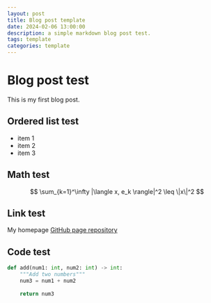 ```yaml
---
layout: post
title: Blog post template
date: 2024-02-06 13:00:00
description: a simple markdown blog post test.
tags: template
categories: template
---
```


# Blog post test
This is my first blog post.

## Ordered list test
* item 1
* item 2
* item 3

## Math test
$$
\sum_{k=1}^\infty |\langle x, e_k \rangle|^2 \leq \|x\|^2
$$

## Link test
My homepage [GitHub page repository](https://github.com/yongjunshin/yongjunshin.github.io)

## Code test
```python
def add(num1: int, num2: int) -> int:
    """Add two numbers"""
    num3 = num1 + num2
 
    return num3
```